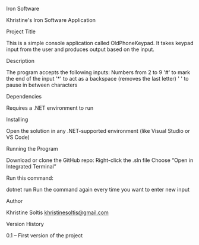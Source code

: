 Iron Software

Khristine's Iron Software Application

Project Title

This is a simple console application called OldPhoneKeypad. It takes keypad input from the user and produces output based on the input.

Description

The program accepts the following inputs:
Numbers from 2 to 9
'#' to mark the end of the input
'*' to act as a backspace (removes the last letter)
' ' to pause in between characters

Dependencies

Requires a .NET environment to run

Installing

Open the solution in any .NET-supported environment (like Visual Studio or VS Code)

Running the Program

Download or clone the GitHub repo:
Right-click the .sln file
Choose “Open in Integrated Terminal”

Run this command:

dotnet run
Run the command again every time you want to enter new input

Author

Khristine Soltis
khristinesoltis@gmail.com

Version History

0.1 – First version of the project
